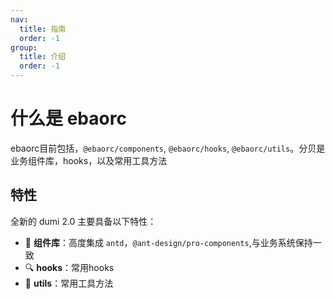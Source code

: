 ```yaml
---
nav:
  title: 指南
  order: -1
group:
  title: 介绍
  order: -1
---
```


# 什么是 ebaorc

ebaorc目前包括，`@ebaorc/components`, `@ebaorc/hooks`, `@ebaorc/utils`。分贝是业务组件库，hooks，以及常用工具方法

## 特性

全新的 dumi 2.0 主要具备以下特性：

- 🚀 **组件库**：高度集成 `antd`，`@ant-design/pro-components`,与业务系统保持一致
- 🔍 **hooks**：常用hooks
- 🎨 **utils**：常用工具方法
